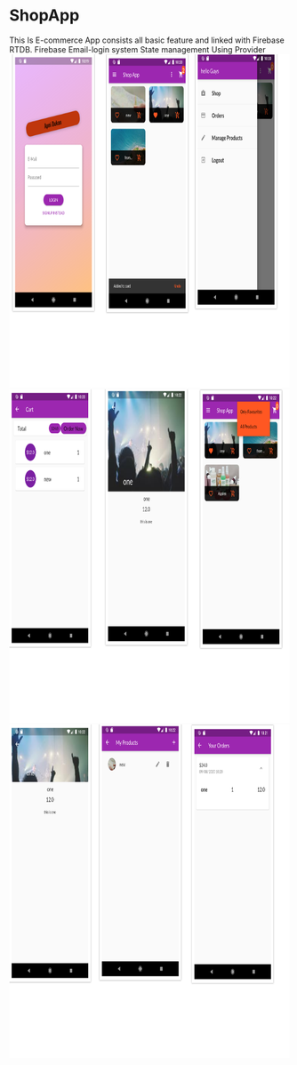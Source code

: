 # ShopApp

This Is E-commerce App consists all basic feature and linked with Firebase RTDB.
Firebase Email-login system
State management Using Provider
<img src="images/1.png" alt="UI Screenshots" height="600" width="1080">
<img src="images/2.png" alt="UI Screenshots" height="600" width="1080">
<img src="images/3.png" alt="UI Screenshots" height="600" width="1080">
